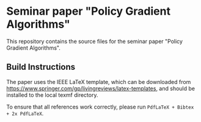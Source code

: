 # Seminar paper "Policy Gradient Algorithms"

This repository contains the source files for the seminar paper "Policy Gradient Algorithms".

## Build Instructions

The paper uses the IEEE LaTeX template, which can be downloaded from https://www.springer.com/gp/livingreviews/latex-templates, and should be installed to the local texmf directory.

To ensure that all references work correctly, please run `PdfLaTeX + Bibtex + 2x PdfLaTeX`.


